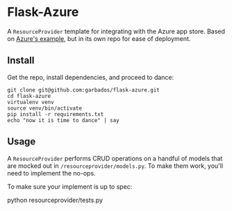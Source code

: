 # Flask-Azure

A `ResourceProvider` template for integrating with the Azure app store. Based on [Azure's example](https://github.com/WindowsAzure/azure-resource-provider-sdk/tree/master/samples/python-flask), but in its own repo for ease of deployment.

## Install

Get the repo, install dependencies, and proceed to dance:

    git clone git@github.com:garbados/flask-azure.git
    cd flask-azure
    virtualenv venv
    source venv/bin/activate
    pip install -r requirements.txt
    echo "now it is time to dance" | say

## Usage

A `ResourceProvider` performs CRUD operations on a handful of models that are mocked out in `/resourceprovider/models.py`. To make them work, you'll need to implement the no-ops.

To make sure your implement is up to spec: 

  python resourceprovider/tests.py